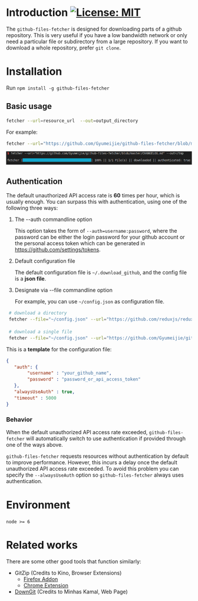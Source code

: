 # Introduction [![License: MIT](https://img.shields.io/badge/License-MIT-blue.svg)](https://opensource.org/licenses/MIT)

The `github-files-fetcher` is designed for downloading parts of a github repository. This is very useful if you have a low bandwidth network or only need a particular file or subdirectory from a large repository. If you want to download a whole repository, prefer `git clone`.

# Installation 

Run `npm install -g github-files-fetcher`

## Basic usage

```sh
fetcher --url=resource_url  --out=output_directory
```

For example:
```sh
fetcher --url="https://github.com/Gyumeijie/github-files-fetcher/blob/master/CHANGELOG.md" --out=/tmp
```
![](https://github.com/Gyumeijie/assets/blob/master/github-files-fetcher/fetcher-result.png)

## Authentication

The default unauthorized API access rate is **60** times per hour, which is usually enough.
You can surpass this with authentication, using one of the following three ways:

1. The --auth commandline option

   This option takes the form of `--auth=username:password`, where the password can be either the login password for your github account or the personal access token which can be generated in https://github.com/settings/tokens.

2. Default configuration file

   The default configuration file is `~/.download_github`, and the config file is a **json file**.

3. Designate via --file commandline option

   For example, you can use `~/config.json` as configuration file.
```sh
 # download a directory
 fetcher --file="~/config.json" --url="https://github.com/reduxjs/redux/tree/master/examples/async" --out="~/" 
 
 # download a single file
 fetcher --file="~/config.json" --url="https://github.com/Gyumeijie/github-files-fetcher/blob/master/index.js" --out="~/" 
```

This is a **template** for the configuration file:
```json
{
   "auth": {
        "username" : "your_github_name",
        "password" : "password_or_api_access_token"
   },
   "alwaysUseAuth" : true,
   "timeout" : 5000 
}
```

### Behavior

When the default unauthorized API access rate exceeded, `github-files-fetcher` will automatically switch to use authentication if provided through one of the ways above. 

`github-files-fetcher` requests resources without authentication by default to improve performance. However, this incurs a delay once the default unauthorized API access rate exceeded. To avoid this problem you can specify the `--alwaysUseAuth` option so `github-files-fetcher` always uses authentication.

# Environment
`node >= 6`

# Related works
There are some other good tools that function similarly:
- GitZip (Credits to Kino, Browser Extensions)
    - [Firefox Addon](https://addons.mozilla.org/en-US/firefox/addon/gitzip/)
    - [Chrome Extension](https://chrome.google.com/webstore/detail/gitzip-for-github/ffabmkklhbepgcgfonabamgnfafbdlkn)
- [DownGit](https://minhaskamal.github.io/DownGit/#/home) (Credits to Minhas Kamal, Web Page)
